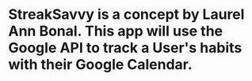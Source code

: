 # StreakSavvy is a concept by Laurel Ann Bonal. This app will use the Google API to track a User's habits with their Google Calendar. 
